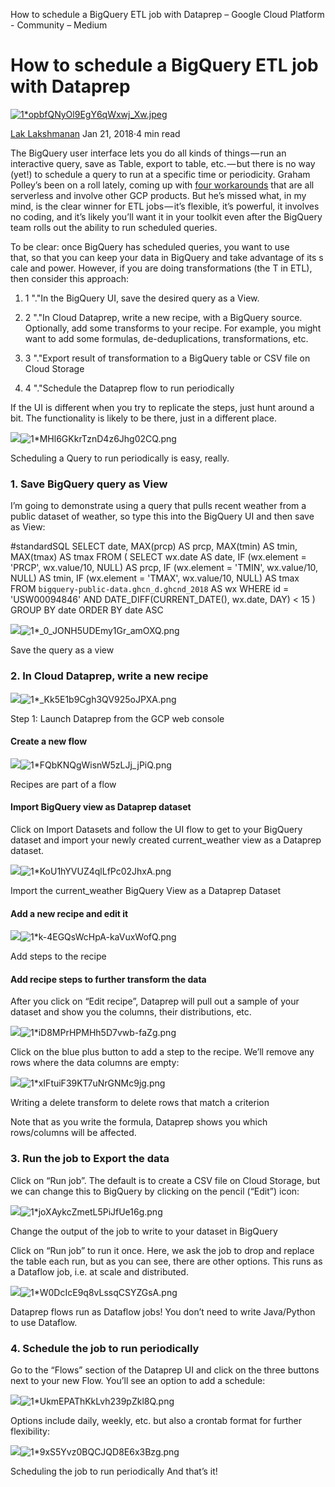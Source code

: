 How to schedule a BigQuery ETL job with Dataprep – Google Cloud Platform - Community – Medium

# How to schedule a BigQuery ETL job with Dataprep

[![1*opbfQNyOl9EgY6qWxwj_Xw.jpeg](../_resources/82b40723e7711e1d7c4c1c4a681d209a.jpg)](https://medium.com/@lakshmanok?source=post_header_lockup)

[Lak Lakshmanan](https://medium.com/@lakshmanok)
Jan 21, 2018·4 min read

The BigQuery user interface lets you do all kinds of things — run an interactive query, save as Table, export to table, etc. — but there is no way (yet!) to schedule a query to run at a specific time or periodicity. Graham Polley’s been on a roll lately, coming up with [four workarounds](https://shinesolutions.com/2018/01/21/scheduling-bigquery-jobs-this-time-using-cloud-storage-cloud-functions/) that are all serverless and involve other GCP products. But he’s missed what, in my mind, is the clear winner for ETL jobs — it’s flexible, it’s powerful, it involves no coding, and it’s likely you’ll want it in your toolkit even after the BigQuery team rolls out the ability to run scheduled queries.

To be clear: once BigQuery has scheduled queries, you want to use that, so that you can keep your data in BigQuery and take advantage of its scale and power. However, if you are doing transformations (the T in ETL), then consider this approach:

1. 1 "."In the BigQuery UI, save the desired query as a View.

2. 2 "."In Cloud Dataprep, write a new recipe, with a BigQuery source. Optionally, add some transforms to your recipe. For example, you might want to add some formulas, de-deduplications, transformations, etc.

3. 3 "."Export result of transformation to a BigQuery table or CSV file on Cloud Storage

4. 4 "."Schedule the Dataprep flow to run periodically

If the UI is different when you try to replicate the steps, just hunt around a bit. The functionality is likely to be there, just in a different place.

![](../_resources/2c26db7e949b0616e3f8e4e569386136.png)![1*MHl6GKkrTznD4z6Jhg02CQ.png](../_resources/eeb7a6cf3e078e7eda2d8663c2abcd67.png)

Scheduling a Query to run periodically is easy, really.

### 1. Save BigQuery query as View

I’m going to demonstrate using a query that pulls recent weather from a public dataset of weather, so type this into the BigQuery UI and then save as View:

#standardSQL
SELECT
date,
MAX(prcp) AS prcp,
MAX(tmin) AS tmin,
MAX(tmax) AS tmax
FROM (
SELECT
wx.date AS date,
IF (wx.element = 'PRCP',
wx.value/10,
NULL) AS prcp,
IF (wx.element = 'TMIN',
wx.value/10,
NULL) AS tmin,
IF (wx.element = 'TMAX',
wx.value/10,
NULL) AS tmax
FROM
`bigquery-public-data.ghcn_d.ghcnd_2018` AS wx
WHERE
id = 'USW00094846'
AND DATE_DIFF(CURRENT_DATE(), wx.date, DAY) < 15 )
GROUP BY
date
ORDER BY
date ASC

![](../_resources/afe1ab489dcb5e4665337d85906381c9.png)![1*_0_JONH5UDEmy1Gr_amOXQ.png](../_resources/a31ccca0a5642727b0aa0b4738c48dc4.png)

Save the query as a view

### 2. In Cloud Dataprep, write a new recipe

![](../_resources/134f64ed1359fe3074204104e31d1c4a.png)![1*_Kk5E1b9Cgh3QV925oJPXA.png](../_resources/dc92cedf2db30626c41b70e79874839d.png)

Step 1: Launch Dataprep from the GCP web console

#### Create a new flow

![](../_resources/905551d0b30e4d4cf70f23e65e961f0a.png)![1*FQbKNQgWisnW5zLJj_jPiQ.png](../_resources/5cf4684eaf82c7622db359e4447808e6.png)

Recipes are part of a flow

#### Import BigQuery view as Dataprep dataset

Click on Import Datasets and follow the UI flow to get to your BigQuery dataset and import your newly created current_weather view as a Dataprep dataset.

![](../_resources/e147002a52d194d04082bc773eb42fa3.png)![1*KoU1hYVUZ4qlLfPc02JhxA.png](../_resources/29710066b8f5225c47f116436a5ada52.png)

Import the current_weather BigQuery View as a Dataprep Dataset

#### Add a new recipe and edit it

![](../_resources/06c04451690b2803b3c98f094151004d.png)![1*k-4EGQsWcHpA-kaVuxWofQ.png](../_resources/4d2bf1d018a266afc0682cff51e61800.png)

Add steps to the recipe

#### Add recipe steps to further transform the data

After you click on “Edit recipe”, Dataprep will pull out a sample of your dataset and show you the columns, their distributions, etc.

![](../_resources/82c72c260ad05c91f95f56a73c14dd05.png)![1*iD8MPrHPMHh5D7vwb-faZg.png](../_resources/1dacfb0a712876dbc2b616c455ad3eac.png)

Click on the blue plus button to add a step to the recipe. We’ll remove any rows where the data columns are empty:

![](../_resources/6a70a8bc43488b1439750bbc3cb8a9b9.png)![1*xIFtuiF39KT7uNrGNMc9jg.png](../_resources/6fabbf221d0b7299fe304163fceb3fa2.png)

Writing a delete transform to delete rows that match a criterion

Note that as you write the formula, Dataprep shows you which rows/columns will be affected.

### 3. Run the job to Export the data

Click on “Run job”. The default is to create a CSV file on Cloud Storage, but we can change this to BigQuery by clicking on the pencil (“Edit”) icon:

![](../_resources/c650320f97e3a026cf77187b9640867f.png)![1*joXAykcZmetL5PiJfUe16g.png](../_resources/da9416160d8b8675ed583936489ef36b.png)

Change the output of the job to write to your dataset in BigQuery

Click on “Run job” to run it once. Here, we ask the job to drop and replace the table each run, but as you can see, there are other options. This runs as a Dataflow job, i.e. at scale and distributed.

![](../_resources/13d0271a6048cec7cd7d9f77ab34591c.png)![1*W0DcIcE9q8vLssqCSYZGsA.png](../_resources/22c2e42c607b9f0a05337c37061c3e7b.png)

Dataprep flows run as Dataflow jobs! You don’t need to write Java/Python to use Dataflow.

### 4. Schedule the job to run periodically

Go to the “Flows” section of the Dataprep UI and click on the three buttons next to your new Flow. You’ll see an option to add a schedule:

![](../_resources/1b0028b57fee0d22ea5c94734786f0df.png)![1*UkmEPAThKkLvh239pZkl8Q.png](../_resources/ffea3b61db3ab755067b78c41f914c37.png)

Options include daily, weekly, etc. but also a crontab format for further flexibility:

![](../_resources/3fce7be632a99672797de4069b1091f1.png)![1*9xS5Yvz0BQCJQD8E6x3Bzg.png](../_resources/32d23d36b340a383f0b3ff386149726f.png)

Scheduling the job to run periodically
And that’s it!